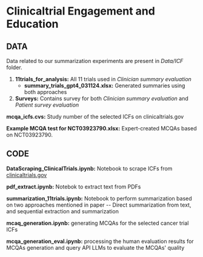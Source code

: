 # Clinicaltrial Engagement and Education

## DATA
Data related to our summarization experiments are present in *Data/ICF* folder.
1. **11trials_for_analysis:** All 11 trials used in *Clinician summary evaluation*
    - **summary_trials_gpt4_031124.xlsx:** Generated summaries using both approaches
2. **Surveys:** Contains survey for both *Clinician summary evaluation* and *Patient survey evaluation*

**mcqa_icfs.cvs:** Study number of the selected ICFs on clinicaltrials.gov

**Example MCQA test for NCT03923790.xlsx:** Expert-created MCQAs based on NCT03923790.

## CODE
**DataScraping_ClinicalTrials.ipynb:** Notebook to scrape ICFs from [clinicaltrials.gov](https://clinicaltrials.gov/)

**pdf_extract.ipynb:** Notebok to extract text from PDFs

**summarization_11trials.ipynb:** Notebook to perform summarization based on two approaches mentioned in paper -- Direct summarization from text, and sequential extraction and summarization

**mcaq_generation.ipynb:** generating MCQAs for the selected cancer trial ICFs

**mcqa_generation_eval.ipynb:** processing the human evaluation results for MCQAs generation and query API LLMs to evaluate the MCQAs' quality


